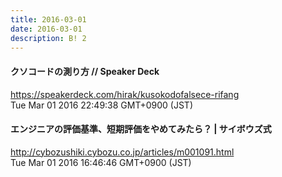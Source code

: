 ```yaml
---
title: 2016-03-01
date: 2016-03-01
description: B! 2
---
```


#### クソコードの測り方 // Speaker Deck
https://speakerdeck.com/hirak/kusokodofalsece-rifang<br>
Tue Mar 01 2016 22:49:38 GMT+0900 (JST)<br>


#### エンジニアの評価基準、短期評価をやめてみたら？ | サイボウズ式
http://cybozushiki.cybozu.co.jp/articles/m001091.html<br>
Tue Mar 01 2016 16:46:46 GMT+0900 (JST)<br>


